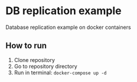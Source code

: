 # DB replication example

Database replication example on docker containers

## How to run
1. Clone repository 
2. Go to repository directory
3. Run in terminal: `docker-compose up -d`
